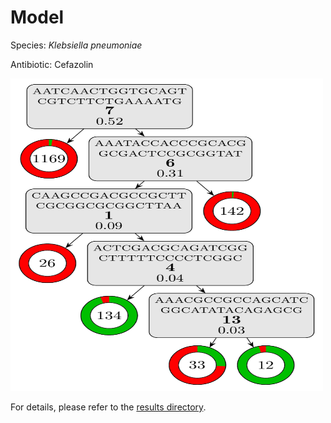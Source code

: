 
# Model

Species: *Klebsiella pneumoniae*

Antibiotic: Cefazolin

<img src="./model.png" width=500 height=500 />

For details, please refer to the [results directory](../../../../../results/cart_b/klebsiella%20pneumoniae/cefazolin/repeat_7/).

